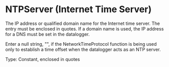 # NTPServer (Internet Time Server)

The IP address or qualified domain name for the Internet time server. The entry must be enclosed in quotes. If a domain name is used, the IP address for a DNS must be set in the datalogger.

Enter a null string, "", if the NetworkTimeProtocol function is being used only to establish a time offset when the datalogger acts as an NTP server.

Type: Constant, enclosed in quotes
